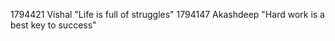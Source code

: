 1794421  Vishal "Life is full of struggles"
1794147  Akashdeep "Hard work is a best key to success"
